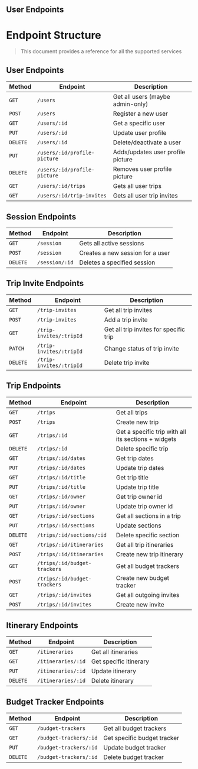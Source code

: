 ## User Endpoints
# Endpoint Structure
> This document provides a reference for all the supported services

## User Endpoints

| Method   | Endpoint                     | Description                       |
| -------- | ---------------------------- | --------------------------------- |
| `GET`    | `/users`                     | Get all users (maybe admin-only)  |
| `POST`   | `/users`                     | Register a new user               |
| `GET`    | `/users/:id`                 | Get a specific user               |
| `PUT`    | `/users/:id`                 | Update user profile               |
| `DELETE` | `/users/:id`                 | Delete/deactivate a user          |
| `PUT`    | `/users/:id/profile-picture` | Adds/updates user profile picture |
| `DELETE` | `/users/:id/profile-picture` | Removes user profile picture      |
| `GET`    | `/users/:id/trips`           | Gets all user trips               |
| `GET`    | `/users/:id/trip-invites`    | Gets all user trip invites        |


## Session Endpoints

| Method   | Endpoint           | Description                      |
| -------- | ------------------ | -------------------------------- |
| `GET`    | `/session`         | Gets all active sessions         |
| `POST`   | `/session`         | Creates a new session for a user |
| `DELETE` | `/session/:id`     | Deletes a specified session      |

## Trip Invite Endpoints

| **Method** | **Endpoint**             | **Description**                        |
| ---------- | ------------------------ | -------------------------------------- |
| `GET`      | `/trip-invites`          | Get all trip invites                   |
| `POST`     | `/trip-invites`          | Add a trip invite                      |
| `GET`      | `/trip-invites/:tripId`  | Get all trip invites for specific trip |
| `PATCH`    | `/trip-invites/:tripId`  | Change status of trip invite           |
| `DELETE`   | `/trip-invites/:tripId`  | Delete trip invite                     |


## Trip Endpoints
  
| Method   | Endpoint                     | Description                                         |
| -------- | ---------------------------- | --------------------------------------------------- |
| `GET`    | `/trips`                     | Get all trips                                       |
| `POST`   | `/trips`                     | Create new trip                                     |
| `GET`    | `/trips/:id`                 | Get a specific trip with all its sections + widgets |
| `DELETE` | `/trips/:id`                 | Delete specific trip                                |
| `GET`    | `/trips/:id/dates`           | Get trip dates                                      |
| `PUT`    | `/trips/:id/dates`           | Update trip dates                                   |
| `GET`    | `/trips/:id/title`           | Get trip title                                      |
| `PUT`    | `/trips/:id/title`           | Update trip title                                   |
| `GET`    | `/trips/:id/owner`           | Get trip owner id                                   |
| `PUT`    | `/trips/:id/owner`           | Update trip owner id                                |
| `GET`    | `/trips/:id/sections`        | Get all sections in a trip                          |
| `PUT`    | `/trips/:id/sections`        | Update sections                                     |
| `DELETE` | `/trips/:id/sections/:id`    | Delete specific section                             |
| `GET`    | `/trips/:id/itineraries`     | Get all trip itineraries                            |
| `POST`   | `/trips/:id/itineraries`     | Create new trip itinerary                           |
| `GET`    | `/trips/:id/budget-trackers` | Get all budget trackers                             |
| `POST`   | `/trips/:id/budget-trackers` | Create new budget tracker                           |
| `GET`    | `/trips/:id/invites`         | Get all outgoing invites                            |
| `POST`   | `/trips/:id/invites`         | Create new invite                                   |

## Itinerary Endpoints

| **Method** | **Endpoint**       | **Description**        |
| ---------- | ------------------ | ---------------------- |
| `GET`      | `/itineraries`     | Get all itineraries    |
| `GET`      | `/itineraries/:id` | Get specific itinerary |
| `PUT`      | `/itineraries/:id` | Update itinerary       |
| `DELETE`   | `/itineraries/:id` | Delete itinerary       |

## Budget Tracker Endpoints


| **Method** | **Endpoint**           | **Description**             |
| ---------- | ---------------------- | --------------------------- |
| `GET`      | `/budget-trackers`     | Get all budget trackers     |
| `GET`      | `/budget-trackers/:id` | Get specific budget tracker |
| `PUT`      | `/budget-trackers/:id` | Update budget tracker       |
| `DELETE`   | `/budget-trackers/:id` | Delete budget tracker       |
